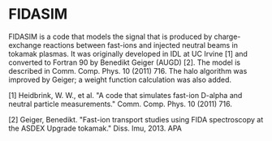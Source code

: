 # FIDASIM
FIDASIM is a code that models the signal that is produced by charge-exchange reactions between fast-ions and injected neutral beams in tokamak plasmas.
It was originally developed in IDL at UC Irvine [1] and converted to Fortran 90 by Benedikt Geiger (AUGD) [2]. The model is described in Comm. Comp. Phys. 10 (2011) 716. The halo algorithm was improved by Geiger; a weight function calculation was also added.

[1] Heidbrink, W. W., et al. "A code that simulates fast-ion D-alpha and neutral particle measurements." Comm. Comp. Phys. 10 (2011) 716.

[2] Geiger, Benedikt. "Fast-ion transport studies using FIDA spectroscopy at the ASDEX Upgrade tokamak." Diss. lmu, 2013. APA

